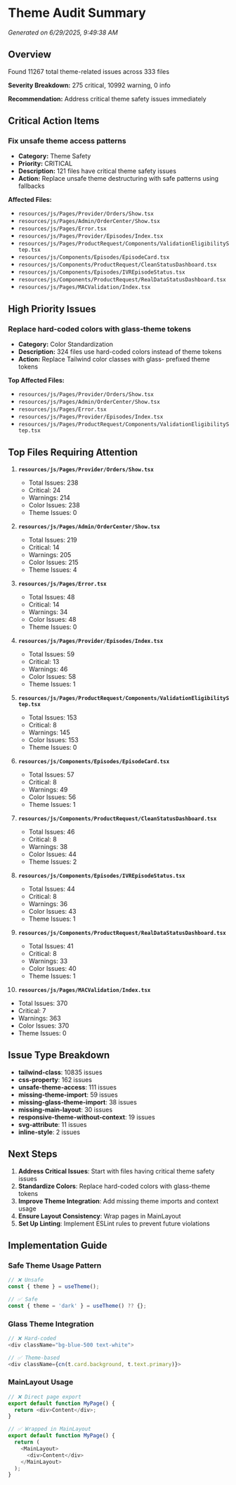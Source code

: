 # Theme Audit Summary

*Generated on 6/29/2025, 9:49:38 AM*

## Overview

Found 11267 total theme-related issues across 333 files

**Severity Breakdown:** 275 critical, 10992 warning, 0 info

**Recommendation:** Address critical theme safety issues immediately

## Critical Action Items


### Fix unsafe theme access patterns
- **Category:** Theme Safety
- **Priority:** CRITICAL
- **Description:** 121 files have critical theme safety issues
- **Action:** Replace unsafe theme destructuring with safe patterns using fallbacks

**Affected Files:**
- `resources/js/Pages/Provider/Orders/Show.tsx`
- `resources/js/Pages/Admin/OrderCenter/Show.tsx`
- `resources/js/Pages/Error.tsx`
- `resources/js/Pages/Provider/Episodes/Index.tsx`
- `resources/js/Pages/ProductRequest/Components/ValidationEligibilityStep.tsx`
- `resources/js/Components/Episodes/EpisodeCard.tsx`
- `resources/js/Components/ProductRequest/CleanStatusDashboard.tsx`
- `resources/js/Components/Episodes/IVREpisodeStatus.tsx`
- `resources/js/Components/ProductRequest/RealDataStatusDashboard.tsx`
- `resources/js/Pages/MACValidation/Index.tsx`


## High Priority Issues


### Replace hard-coded colors with glass-theme tokens
- **Category:** Color Standardization
- **Description:** 324 files use hard-coded colors instead of theme tokens
- **Action:** Replace Tailwind color classes with glass- prefixed theme tokens

**Top Affected Files:**
- `resources/js/Pages/Provider/Orders/Show.tsx`
- `resources/js/Pages/Admin/OrderCenter/Show.tsx`
- `resources/js/Pages/Error.tsx`
- `resources/js/Pages/Provider/Episodes/Index.tsx`
- `resources/js/Pages/ProductRequest/Components/ValidationEligibilityStep.tsx`


## Top Files Requiring Attention


1. **`resources/js/Pages/Provider/Orders/Show.tsx`**
   - Total Issues: 238
   - Critical: 24
   - Warnings: 214
   - Color Issues: 238
   - Theme Issues: 0


2. **`resources/js/Pages/Admin/OrderCenter/Show.tsx`**
   - Total Issues: 219
   - Critical: 14
   - Warnings: 205
   - Color Issues: 215
   - Theme Issues: 4


3. **`resources/js/Pages/Error.tsx`**
   - Total Issues: 48
   - Critical: 14
   - Warnings: 34
   - Color Issues: 48
   - Theme Issues: 0


4. **`resources/js/Pages/Provider/Episodes/Index.tsx`**
   - Total Issues: 59
   - Critical: 13
   - Warnings: 46
   - Color Issues: 58
   - Theme Issues: 1


5. **`resources/js/Pages/ProductRequest/Components/ValidationEligibilityStep.tsx`**
   - Total Issues: 153
   - Critical: 8
   - Warnings: 145
   - Color Issues: 153
   - Theme Issues: 0


6. **`resources/js/Components/Episodes/EpisodeCard.tsx`**
   - Total Issues: 57
   - Critical: 8
   - Warnings: 49
   - Color Issues: 56
   - Theme Issues: 1


7. **`resources/js/Components/ProductRequest/CleanStatusDashboard.tsx`**
   - Total Issues: 46
   - Critical: 8
   - Warnings: 38
   - Color Issues: 44
   - Theme Issues: 2


8. **`resources/js/Components/Episodes/IVREpisodeStatus.tsx`**
   - Total Issues: 44
   - Critical: 8
   - Warnings: 36
   - Color Issues: 43
   - Theme Issues: 1


9. **`resources/js/Components/ProductRequest/RealDataStatusDashboard.tsx`**
   - Total Issues: 41
   - Critical: 8
   - Warnings: 33
   - Color Issues: 40
   - Theme Issues: 1


10. **`resources/js/Pages/MACValidation/Index.tsx`**
   - Total Issues: 370
   - Critical: 7
   - Warnings: 363
   - Color Issues: 370
   - Theme Issues: 0


## Issue Type Breakdown

- **tailwind-class**: 10835 issues
- **css-property**: 162 issues
- **unsafe-theme-access**: 111 issues
- **missing-theme-import**: 59 issues
- **missing-glass-theme-import**: 38 issues
- **missing-main-layout**: 30 issues
- **responsive-theme-without-context**: 19 issues
- **svg-attribute**: 11 issues
- **inline-style**: 2 issues

## Next Steps

1. **Address Critical Issues**: Start with files having critical theme safety issues
2. **Standardize Colors**: Replace hard-coded colors with glass-theme tokens
3. **Improve Theme Integration**: Add missing theme imports and context usage
4. **Ensure Layout Consistency**: Wrap pages in MainLayout
5. **Set Up Linting**: Implement ESLint rules to prevent future violations

## Implementation Guide

### Safe Theme Usage Pattern
```typescript
// ❌ Unsafe
const { theme } = useTheme();

// ✅ Safe
const { theme = 'dark' } = useTheme() ?? {};
```

### Glass Theme Integration
```typescript
// ❌ Hard-coded
<div className="bg-blue-500 text-white">

// ✅ Theme-based
<div className={cn(t.card.background, t.text.primary)}>
```

### MainLayout Usage
```typescript
// ❌ Direct page export
export default function MyPage() {
  return <div>Content</div>;
}

// ✅ Wrapped in MainLayout
export default function MyPage() {
  return (
    <MainLayout>
      <div>Content</div>
    </MainLayout>
  );
}
```
